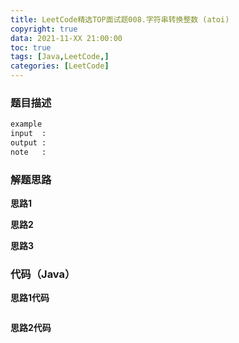```yaml
---
title: LeetCode精选TOP面试题008.字符串转换整数 (atoi)
copyright: true
data: 2021-11-XX 21:00:00
toc: true
tags: [Java,LeetCode,]
categories: [LeetCode]
---
```

### 题目描述

```bash
example
input  : 
output :
note   : 
```
<!--more-->
### 解题思路
**思路1**

**思路2**

**思路3**

### 代码（Java）
**思路1代码**
```java

```
**思路2代码**
```java

```